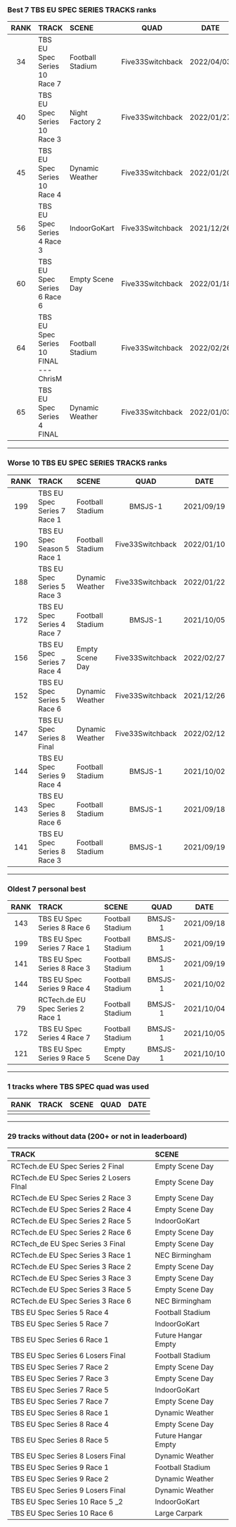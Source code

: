 ### Best 7 TBS EU SPEC SERIES TRACKS ranks
|RANK|TRACK|SCENE|QUAD|DATE|
|:---:|:---|:---|:---:|:---:|
|34|TBS EU Spec Series 10 Race 7|Football Stadium|Five33Switchback|2022/04/03|
|40|TBS EU Spec Series 10 Race 3|Night Factory 2|Five33Switchback|2022/01/27|
|45|TBS EU Spec Series 10 Race 4|Dynamic Weather|Five33Switchback|2022/01/20|
|56|TBS EU Spec Series 4 Race 3|IndoorGoKart|Five33Switchback|2021/12/26|
|60|TBS EU Spec Series 6 Race 6|Empty Scene Day|Five33Switchback|2022/01/18|
|64|TBS EU Spec Series 10 FINAL --- ChrisM|Football Stadium|Five33Switchback|2022/02/26|
|65|TBS EU Spec Series 4 FINAL|Dynamic Weather|Five33Switchback|2022/01/03|
---
### Worse 10 TBS EU SPEC SERIES TRACKS ranks
|RANK|TRACK|SCENE|QUAD|DATE|
|:---:|:---|:---|:---:|:---:|
|199|TBS EU Spec Series 7 Race 1|Football Stadium|BMSJS-1|2021/09/19|
|190|TBS EU Spec Season 5 Race 1|Football Stadium|Five33Switchback|2022/01/10|
|188|TBS EU Spec Series 5 Race 3|Dynamic Weather|Five33Switchback|2022/01/22|
|172|TBS EU Spec Series 4 Race 7|Football Stadium|BMSJS-1|2021/10/05|
|156|TBS EU Spec Series 7 Race 4|Empty Scene Day|Five33Switchback|2022/02/27|
|152|TBS EU Spec Series 5 Race 6|Dynamic Weather|Five33Switchback|2021/12/26|
|147|TBS EU Spec Series 8 Final|Dynamic Weather|Five33Switchback|2022/02/12|
|144|TBS EU Spec Series 9 Race 4|Football Stadium|BMSJS-1|2021/10/02|
|143|TBS EU Spec Series 8 Race 6|Football Stadium|BMSJS-1|2021/09/18|
|141|TBS EU Spec Series 8 Race 3|Football Stadium|BMSJS-1|2021/09/19|
---
### Oldest 7 personal best
|RANK|TRACK|SCENE|QUAD|DATE|
|:---:|:---|:---|:---:|:---:|
|143|TBS EU Spec Series 8 Race 6|Football Stadium|BMSJS-1|2021/09/18|
|199|TBS EU Spec Series 7 Race 1|Football Stadium|BMSJS-1|2021/09/19|
|141|TBS EU Spec Series 8 Race 3|Football Stadium|BMSJS-1|2021/09/19|
|144|TBS EU Spec Series 9 Race 4|Football Stadium|BMSJS-1|2021/10/02|
|79|RCTech.de EU Spec Series 2 Race 1|Football Stadium|BMSJS-1|2021/10/04|
|172|TBS EU Spec Series 4 Race 7|Football Stadium|BMSJS-1|2021/10/05|
|121|TBS EU Spec Series 9 Race 5|Empty Scene Day|BMSJS-1|2021/10/10|
---
### 1 tracks where TBS SPEC quad was used
|RANK|TRACK|SCENE|QUAD|DATE|
|:---:|:---|:---|:---:|:---:|
||||||
---
### 29 tracks without data (200+ or not in leaderboard)
|TRACK|SCENE|
|:---|:---|
|RCTech.de EU Spec Series 2 Final|Empty Scene Day|
|RCTech.de EU Spec Series 2 Losers FInal|Empty Scene Day|
|RCTech.de EU Spec Series 2 Race 3|Empty Scene Day|
|RCTech.de EU Spec Series 2 Race 4|Empty Scene Day|
|RCTech.de EU Spec Series 2 Race 5|IndoorGoKart|
|RCTech.de EU Spec Series 2 Race 6|Empty Scene Day|
|RCTech_de EU Spec Series 3 Final|Empty Scene Day|
|RCTech.de EU Spec Series 3 Race 1|NEC Birmingham|
|RCTech.de EU Spec Series 3 Race 2|Empty Scene Day|
|RCTech.de EU Spec Series 3 Race 3|Empty Scene Day|
|RCTech.de EU Spec Series 3 Race 5|Empty Scene Day|
|RCTech.de EU Spec Series 3 Race 6|NEC Birmingham|
|TBS EU Spec Series 5 Race 4|Football Stadium|
|TBS EU Spec Series 5 Race 7|IndoorGoKart|
|TBS EU Spec Series 6 Race 1|Future Hangar Empty|
|TBS EU Spec Series 6 Losers Final|Football Stadium|
|TBS EU Spec Series 7 Race 2|Empty Scene Day|
|TBS EU Spec Series 7 Race 3|Empty Scene Day|
|TBS EU Spec Series 7 Race 5|IndoorGoKart|
|TBS EU Spec Series 7 Race 7|Empty Scene Day|
|TBS EU Spec Series 8 Race 1|Dynamic Weather|
|TBS EU Spec Series 8 Race 4|Empty Scene Day|
|TBS EU Spec Series 8 Race 5|Future Hangar Empty|
|TBS EU Spec Series 8 Losers Final|Dynamic Weather|
|TBS EU Spec Series 9 Race 1|Football Stadium|
|TBS EU Spec Series 9 Race 2|Dynamic Weather|
|TBS EU Spec Series 9 Losers Final|Dynamic Weather|
|TBS EU Spec Series 10 Race 5 _2|IndoorGoKart|
|TBS EU Spec Series 10 Race 6|Large Carpark|
